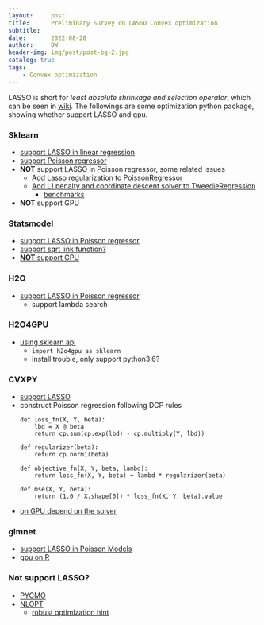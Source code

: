 ```yaml
---
layout:     post
title:      Preliminary Survey on LASSO Convex optimization 
subtitle:   
date:       2022-08-28
author:     DW
header-img: img/post/post-bg-2.jpg
catalog: true
tags:
    - Convex optimization
---
```



LASSO is short for *least absolute shrinkage and selection operator*, which can be seen in [wiki](https://en.wikipedia.org/wiki/Lasso_(statistics)). The followings are some optimization python package, showing whether support LASSO and gpu.

### Sklearn
- [support LASSO in linear regression](https://scikit-learn.org/stable/modules/generated/sklearn.linear_model.Lasso.html)
- [support Poisson regressor](https://scikit-learn.org/stable/modules/generated/sklearn.linear_model.PoissonRegressor.html)
- __NOT__ support LASSO in Poisson regressor, some related issues 
    - [Add Lasso regularization to PoissonRegressor](https://github.com/scikit-learn/scikit-learn/issues/22289)
    - [Add L1 penalty and coordinate descent solver to TweedieRegression](https://github.com/scikit-learn/scikit-learn/issues/16637)
        - [benchmarks](https://github.com/scikit-learn/scikit-learn/pull/9405)
- __NOT__ support GPU

### Statsmodel
- [support LASSO in Poisson regressor](https://www.statsmodels.org/devel/generated/statsmodels.discrete.discrete_model.Poisson.fit_regularized.html)
- [support sqrt link function?](https://www.statsmodels.org/dev/generated/statsmodels.genmod.families.family.Poisson.html)
- [__NOT__ support GPU](https://github.com/statsmodels/statsmodels/issues/6439)

### H2O
- [support LASSO in Poisson regressor](https://docs.h2o.ai/h2o/latest-stable/h2o-py/docs/modeling.html)
    - support lambda search

### H2O4GPU
- [using sklearn api](https://github.com/h2oai/h2o4gpu/blob/master/README.md)
    - `import h2o4gpu as sklearn`
    - install trouble, only support python3.6?

### CVXPY
- [support LASSO](https://www.cvxpy.org/examples/machine_learning/lasso_regression.html)
- construct Poisson regression following DCP rules 
    ```
    def loss_fn(X, Y, beta):
        lbd = X @ beta
        return cp.sum(cp.exp(lbd) - cp.multiply(Y, lbd))

    def regularizer(beta):
        return cp.norm1(beta)

    def objective_fn(X, Y, beta, lambd):
        return loss_fn(X, Y, beta) + lambd * regularizer(beta)

    def mse(X, Y, beta):
        return (1.0 / X.shape[0]) * loss_fn(X, Y, beta).value
    ```
- [on GPU depend on the solver](https://github.com/cvxpy/cvxpy/issues/902)

### glmnet
- [support LASSO in Poisson Models](https://glmnet-python.readthedocs.io/en/latest/glmnet_vignette.html#Poisson-Models)
- [gpu on R](https://github.com/jeffwong/cudaglmnet)

### Not support LASSO?
- [PYGMO](https://esa.github.io/pygmo2/tutorials/tutorials.html)
- [NLOPT](https://nlopt.readthedocs.io/en/latest/NLopt_Algorithms/)
    - [robust optimization hint](https://nlopt-discuss.ab-initio.mit.narkive.com/MdNYxlKN/l-bfgs-to-minimize-functions-regularized-with-l1-norm)



